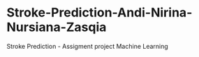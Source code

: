 # Stroke-Prediction-Andi-Nirina-Nursiana-Zasqia
Stroke Prediction - Assigment project Machine Learning
